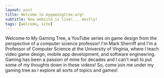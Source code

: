 ```yaml
---
layout: post
title: Welcome to mygamingtree.org!
subtitle: New website is live!... mostly!
tags: [welcome, site]
---
```


Welcome to My Gaming Tree, a YouTube series on game design from the perspective of a computer science professor!  I'm Mark Sherriff and I'm a Professor of Computer Science at the University of Virginia, where I teach video game design, mobile app development, and software engineering.  Gaming has been a passion of mine for decades and I can't wait to put some of my thoughts down in these videos!  So, come join me under my gaming tree as I explore all sorts of topics and games!